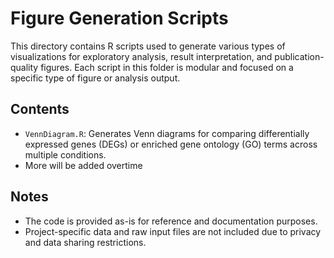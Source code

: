 # Figure Generation Scripts

This directory contains R scripts used to generate various types of visualizations for exploratory analysis, result interpretation, and publication-quality figures. Each script in this folder is modular and focused on a specific type of figure or analysis output.

## Contents

- `VennDiagram.R`: Generates Venn diagrams for comparing differentially expressed genes (DEGs) or enriched gene ontology (GO) terms across multiple conditions.
- More will be added overtime


## Notes

- The code is provided as-is for reference and documentation purposes.
- Project-specific data and raw input files are not included due to privacy and data sharing restrictions.
